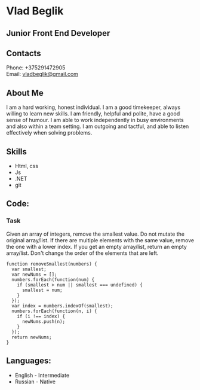 # Vlad Beglik
## Junior Front End Developer

## Contacts 
Phone: +375291472905\
Email: vladbeglik@gmail.com

## About Me

I am a hard working, honest individual. I am a good timekeeper, always willing to learn new skills. I am friendly, helpful and polite, have a good sense of humour. I am able to work independently in busy environments and also within a team setting. I am outgoing and tactful, and able to listen effectively when solving problems.

## Skills

- Html, css
- Js
- .NET
- git

## Code:
### Task
Given an array of integers, remove the smallest value. Do not mutate the original array/list. If there are multiple elements with the same value, remove the one with a lower index. If you get an empty array/list, return an empty array/list.
Don't change the order of the elements that are left.
```
function removeSmallest(numbers) {
  var smallest;
  var newNums = [];
  numbers.forEach(function(num) {
    if (smallest > num || smallest === undefined) {
      smallest = num;
    }
  });
  var index = numbers.indexOf(smallest);
  numbers.forEach(function(n, i) {
    if (i !== index) {
      newNums.push(n);
    }
  });
  return newNums;
}
```

## Languages:

- English - Intermediate
- Russian - Native